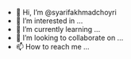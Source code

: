 - 👋 Hi, I’m @syarifakhmadchoyri
- 👀 I’m interested in ...
- 🌱 I’m currently learning ...
- 💞️ I’m looking to collaborate on ...
- 📫 How to reach me ...

<!---
syarifakhmadchoyri/syarifakhmadchoyri is a ✨ special ✨ repository because its `README.md` (this file) appears on your GitHub profile.
You can click the Preview link to take a look at your changes.
--->
